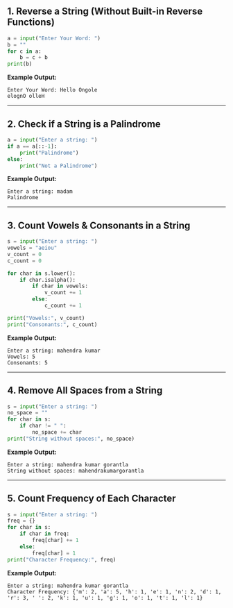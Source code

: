 ## 1. Reverse a String (Without Built-in Reverse Functions)

```python
a = input("Enter Your Word: ")
b = ""
for c in a:
    b = c + b
print(b)
```

**Example Output:**

```
Enter Your Word: Hello Ongole
elognO olleH
```

---

## 2. Check if a String is a Palindrome

```python
a = input("Enter a string: ")
if a == a[::-1]:
    print("Palindrome")
else:
    print("Not a Palindrome")
```

**Example Output:**

```
Enter a string: madam
Palindrome
```

---

## 3. Count Vowels & Consonants in a String

```python
s = input("Enter a string: ")
vowels = "aeiou"
v_count = 0
c_count = 0

for char in s.lower():
    if char.isalpha():
        if char in vowels:
            v_count += 1
        else:
            c_count += 1

print("Vowels:", v_count)
print("Consonants:", c_count)
```

**Example Output:**

```
Enter a string: mahendra kumar
Vowels: 5
Consonants: 5
```

---

## 4. Remove All Spaces from a String

```python
s = input("Enter a string: ")
no_space = ""
for char in s:
    if char != " ":
        no_space += char
print("String without spaces:", no_space)
```

**Example Output:**

```
Enter a string: mahendra kumar gorantla
String without spaces: mahendrakumargorantla
```

---

## 5. Count Frequency of Each Character

```python
s = input("Enter a string: ")
freq = {}
for char in s:
    if char in freq:
        freq[char] += 1
    else:
        freq[char] = 1
print("Character Frequency:", freq)
```

**Example Output:**

```
Enter a string: mahendra kumar gorantla
Character Frequency: {'m': 2, 'a': 5, 'h': 1, 'e': 1, 'n': 2, 'd': 1, 'r': 3, ' ': 2, 'k': 1, 'u': 1, 'g': 1, 'o': 1, 't': 1, 'l': 1}
```
